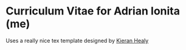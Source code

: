 Curriculum Vitae for Adrian Ionita (me)
=======================================

Uses a really nice tex template designed by [Kieran Healy](https://github.com/kjhealy/kjh-vita)

